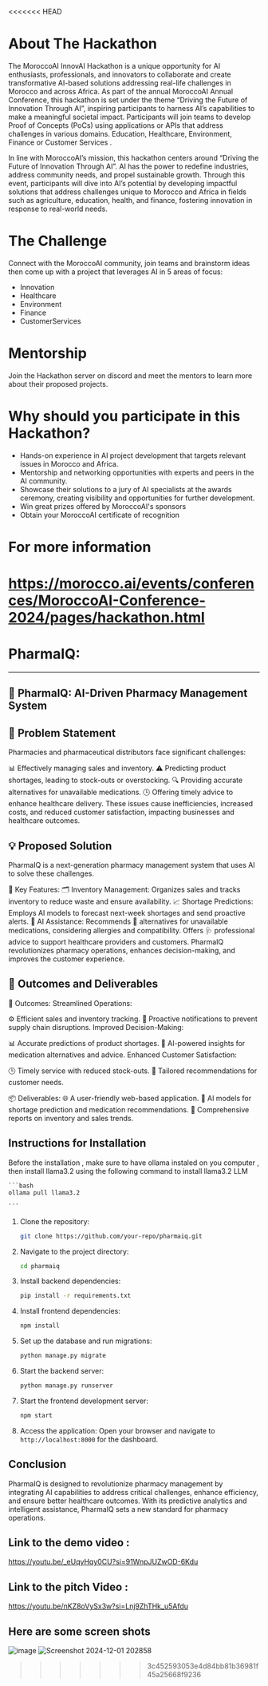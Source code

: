 <<<<<<< HEAD
# About The Hackathon
The MoroccoAI InnovAI Hackathon is a unique opportunity for AI enthusiasts, professionals, and innovators to collaborate and create transformative AI-based solutions addressing real-life challenges in Morocco and across Africa. As part of the annual MoroccoAI Annual Conference, this hackathon is set under the theme “Driving the Future of Innovation Through AI”, inspiring participants to harness AI’s capabilities to make a meaningful societal impact. Participants will join teams to develop Proof of Concepts (PoCs) using applications or APIs that address challenges in various domains. Education, Healthcare, Environment, Finance or Customer Services .

In line with MoroccoAI’s mission, this hackathon centers around “Driving the Future of Innovation Through AI”. AI has the power to redefine industries, address community needs, and propel sustainable growth. Through this event, participants will dive into AI’s potential by developing impactful solutions that address challenges unique to Morocco and Africa in fields such as agriculture, education, health, and finance, fostering innovation in response to real-world needs.

# The Challenge
Connect with the MoroccoAI community, join teams and brainstorm ideas then come up with a project that leverages AI in 5 areas of focus:
* Innovation
* Healthcare
* Environment
* Finance
* CustomerServices

# Mentorship
Join the Hackathon server on discord and meet the mentors to learn more about their proposed projects.

# Why should you participate in this Hackathon?
* Hands-on experience in AI project development that targets relevant issues in Morocco and Africa.
* Mentorship and networking opportunities with experts and peers in the AI community.
* Showcase their solutions to a jury of AI specialists at the awards ceremony, creating visibility and opportunities for further development.
* Win great prizes offered by MoroccoAI's sponsors
* Obtain your MoroccoAI certificate of recognition

# For more information
https://morocco.ai/events/conferences/MoroccoAI-Conference-2024/pages/hackathon.html
=======
# PharmaIQ:


---
## 💊 PharmaIQ: AI-Driven Pharmacy Management System

## 🚨 Problem Statement
Pharmacies and pharmaceutical distributors face significant challenges:

📊 Effectively managing sales and inventory.
⚠️ Predicting product shortages, leading to stock-outs or overstocking.
🔍 Providing accurate alternatives for unavailable medications.
🕒 Offering timely advice to enhance healthcare delivery.
These issues cause inefficiencies, increased costs, and reduced customer satisfaction, impacting businesses and healthcare outcomes.


## 💡 Proposed Solution
PharmaIQ is a next-generation pharmacy management system that uses AI to solve these challenges.

🌟 Key Features:
🗂️ Inventory Management: Organizes sales and tracks inventory to reduce waste and ensure availability.
📈 Shortage Predictions: Employs AI models to forecast next-week shortages and send proactive alerts.
🤖 AI Assistance:
Recommends 🧾 alternatives for unavailable medications, considering allergies and compatibility.
Offers 🩺 professional advice to support healthcare providers and customers.
PharmaIQ revolutionizes pharmacy operations, enhances decision-making, and improves the customer experience.


## 🎯 Outcomes and Deliverables
🚀 Outcomes:
Streamlined Operations:

⚙️ Efficient sales and inventory tracking.
🔔 Proactive notifications to prevent supply chain disruptions.
Improved Decision-Making:

📊 Accurate predictions of product shortages.
🤝 AI-powered insights for medication alternatives and advice.
Enhanced Customer Satisfaction:

🕒 Timely service with reduced stock-outs.
🤲 Tailored recommendations for customer needs.

📦 Deliverables:
🌐 A user-friendly web-based application.
🤖 AI models for shortage prediction and medication recommendations.
📑 Comprehensive reports on inventory and sales trends.


## Instructions for Installation
Before the installation , make sure to have ollama instaled on you computer 
, then install llama3.2 using the following command to install llama3.2 LLM 
    
    ```bash
    ollama pull llama3.2
    
    ```
1. Clone the repository:
    
    ```bash
    git clone https://github.com/your-repo/pharmaiq.git
    
    ```
    
2. Navigate to the project directory:
    
    ```bash
    cd pharmaiq
    
    ```
    
3. Install backend dependencies:
    
    ```bash
    pip install -r requirements.txt
    
    ```
    
4. Install frontend dependencies:
    
    ```bash
    npm install
    
    ```
    
5. Set up the database and run migrations:
    
    ```bash
    python manage.py migrate
    
    ```
    
6. Start the backend server:
    
    ```bash
    python manage.py runserver
    
    ```
    
7. Start the frontend development server:
    
    ```bash
    npm start
    
    ```
    
8. Access the application:
Open your browser and navigate to `http://localhost:8000` for the dashboard.

## Conclusion

PharmaIQ is designed to revolutionize pharmacy management by integrating AI capabilities to address critical challenges, enhance efficiency, and ensure better healthcare outcomes. With its predictive analytics and intelligent assistance, PharmaIQ sets a new standard for pharmacy operations.  


## Link to the demo video : 
https://youtu.be/_eUqyHqy0CU?si=91WnpJUZwOD-6Kdu
## Link to the pitch Video :
https://youtu.be/nKZ8oVySx3w?si=Lnj9ZhTHk_u5Afdu

## Here are some screen shots  
![image](https://github.com/user-attachments/assets/3fa344a1-bfae-4bbb-b204-9d882ee59f02)
![Screenshot 2024-12-01 202858](https://github.com/user-attachments/assets/eb938181-79ff-43ea-a3d4-78f91c60d9f0)
>>>>>>> 3c452593053e4d84bb81b36981f45a25668f9236
